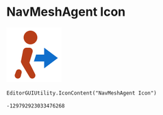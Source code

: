 # NavMeshAgent Icon
![](/img/NavMeshAgent%20Icon.png)

``` CSharp
EditorGUIUtility.IconContent("NavMeshAgent Icon")
```
```
-129792923033476268
```
